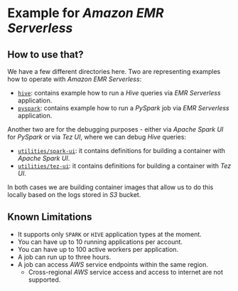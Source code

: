 # Example for *Amazon EMR Serverless*

## How to use that?

We have a few different directories here. Two are representing examples how to operate with *Amazon EMR Serverless*:

- [`hive`](./hive): contains example how to run a *Hive* queries via *EMR Serverless* application.
- [`pyspark`](./pyspark): contains example how to run a *PySpark* job via *EMR Serverless* application.

Another two are for the debugging purposes - either via *Apache Spark UI* for *PySpark* or via *Tez UI*, where we can
debug *Hive* queries:

- [`utilities/spark-ui`](./utilities/spark-ui): it contains definitions for building a container with *Apache Spark UI*.
- [`utilities/tez-ui`](./utilities/tez-ui): it contains definitions for building a container with *Tez UI*.

In both cases we are building container images that allow us to do this locally based on the logs stored in *S3* bucket.

## Known Limitations

- It supports only `SPARK` or `HIVE` application types at the moment.
- You can have up to 10 running applications per account.
- You can have up to 100 active workers per application.
- A job can run up to three hours.
- A job can access *AWS* service endpoints within the same region.
  - Cross-regional *AWS* service access and access to internet are not supported.
